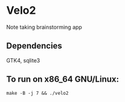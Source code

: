 # Velo2

Note taking brainstorming app

## Dependencies

GTK4, sqlite3

## To run on x86_64 GNU/Linux:

`make -B -j 7 && ./velo2`
